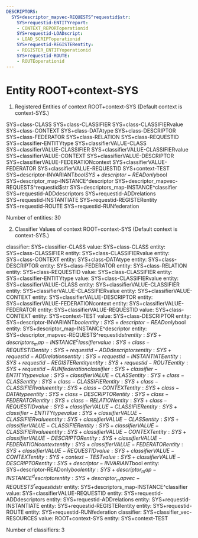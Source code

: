 ```yaml
---
DESCRIPTORS:
  SYS+descriptor_mapvec-REQUESTS^requestid$str:
    SYS+requestid-ENTITYreport:
    - CONTEXT_REPORToperationid
    SYS+requestid-LOADscript:
    - LOAD_SCRIPToperationid
    SYS+requestid-REGISTERentity:
    - REGISTER_ENTITYoperationid
    SYS+requestid-ROUTE:
    - ROUTEoperationid
---
```

# Entity ROOT+context-SYS

1. Registered Entities of context ROOT+context-SYS
(Default context is context-SYS.)

SYS+class-CLASS
SYS+class-CLASSIFIER
SYS+class-CLASSIFIERvalue
SYS+class-CONTEXT
SYS+class-DATAtype
SYS+class-DESCRIPTOR
SYS+class-FEDERATOR
SYS+class-RELATION
SYS+class-REQUESTID
SYS+classifier-ENTITYtype
SYS+classifierVALUE-CLASS
SYS+classifierVALUE-CLASSIFIER
SYS+classifierVALUE-CLASSIFIERvalue
SYS+classifierVALUE-CONTEXT
SYS+classifierVALUE-DESCRIPTOR
SYS+classifierVALUE-FEDERATIONcontext
SYS+classifierVALUE-FEDERATOR
SYS+classifierVALUE-REQUESTID
SYS+context-TEST
SYS+descriptor-INVARIANT$bool
SYS+descriptor-READonly$bool
SYS+descriptor_map-INSTANCE^descriptor
SYS+descriptor_mapvec-REQUESTS^requestid$str
SYS+descriptors_map-INSTANCE^classifier
SYS+requestid-ADDdescriptors
SYS+requestid-ADDrelations
SYS+requestid-INSTANTIATE
SYS+requestid-REGISTERentity
SYS+requestid-ROUTE
SYS+requestid-RUNfederation

Number of entities: 30

2. Classifier Values of context ROOT+context-SYS
(Default context is context-SYS.)

classifier:  SYS+classifier-CLASS
  value:       SYS+class-CLASS
    entity:      SYS+class-CLASSIFIER
    entity:      SYS+class-CLASSIFIERvalue
    entity:      SYS+class-CONTEXT
    entity:      SYS+class-DATAtype
    entity:      SYS+class-DESCRIPTOR
    entity:      SYS+class-FEDERATOR
    entity:      SYS+class-RELATION
    entity:      SYS+class-REQUESTID
  value:       SYS+class-CLASSIFIER
    entity:      SYS+classifier-ENTITYtype
  value:       SYS+class-CLASSIFIERvalue
    entity:      SYS+classifierVALUE-CLASS
    entity:      SYS+classifierVALUE-CLASSIFIER
    entity:      SYS+classifierVALUE-CLASSIFIERvalue
    entity:      SYS+classifierVALUE-CONTEXT
    entity:      SYS+classifierVALUE-DESCRIPTOR
    entity:      SYS+classifierVALUE-FEDERATIONcontext
    entity:      SYS+classifierVALUE-FEDERATOR
    entity:      SYS+classifierVALUE-REQUESTID
  value:       SYS+class-CONTEXT
    entity:      SYS+context-TEST
  value:       SYS+class-DESCRIPTOR
    entity:      SYS+descriptor-INVARIANT$bool
    entity:      SYS+descriptor-READonly$bool
    entity:      SYS+descriptor_map-INSTANCE^descriptor
    entity:      SYS+descriptor_mapvec-REQUESTS^requestid$str
    entity:      SYS+descriptors_map-INSTANCE^classifier
  value:       SYS+class-REQUESTID
    entity:      SYS+requestid-ADDdescriptors
    entity:      SYS+requestid-ADDrelations
    entity:      SYS+requestid-INSTANTIATE
    entity:      SYS+requestid-REGISTERentity
    entity:      SYS+requestid-ROUTE
    entity:      SYS+requestid-RUNfederation
classifier:  SYS+classifier-ENTITYtype
  value:       SYS+classifierVALUE-CLASS
    entity:      SYS+class-CLASS
    entity:      SYS+class-CLASSIFIER
    entity:      SYS+class-CLASSIFIERvalue
    entity:      SYS+class-CONTEXT
    entity:      SYS+class-DATAtype
    entity:      SYS+class-DESCRIPTOR
    entity:      SYS+class-FEDERATOR
    entity:      SYS+class-RELATION
    entity:      SYS+class-REQUESTID
  value:       SYS+classifierVALUE-CLASSIFIER
    entity:      SYS+classifier-ENTITYtype
  value:       SYS+classifierVALUE-CLASSIFIERvalue
    entity:      SYS+classifierVALUE-CLASS
    entity:      SYS+classifierVALUE-CLASSIFIER
    entity:      SYS+classifierVALUE-CLASSIFIERvalue
    entity:      SYS+classifierVALUE-CONTEXT
    entity:      SYS+classifierVALUE-DESCRIPTOR
    entity:      SYS+classifierVALUE-FEDERATIONcontext
    entity:      SYS+classifierVALUE-FEDERATOR
    entity:      SYS+classifierVALUE-REQUESTID
  value:       SYS+classifierVALUE-CONTEXT
    entity:      SYS+context-TEST
  value:       SYS+classifierVALUE-DESCRIPTOR
    entity:      SYS+descriptor-INVARIANT$bool
    entity:      SYS+descriptor-READonly$bool
    entity:      SYS+descriptor_map-INSTANCE^descriptor
    entity:      SYS+descriptor_mapvec-REQUESTS^requestid$str
    entity:      SYS+descriptors_map-INSTANCE^classifier
  value:       SYS+classifierVALUE-REQUESTID
    entity:      SYS+requestid-ADDdescriptors
    entity:      SYS+requestid-ADDrelations
    entity:      SYS+requestid-INSTANTIATE
    entity:      SYS+requestid-REGISTERentity
    entity:      SYS+requestid-ROUTE
    entity:      SYS+requestid-RUNfederation
classifier:  SYS+classifier_vec-RESOURCES
  value:       ROOT+context-SYS
    entity:      SYS+context-TEST

Number of classifiers: 3

